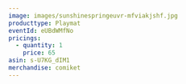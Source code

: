 ```yaml
---
image: images/sunshinespringeuvr-mfviakjshf.jpg
producttype: Playmat
eventId: eUBdWMfNo
pricings:
  - quantity: 1
    price: 65
asin: s-U7KG_dIM1
merchandise: comiket
---
```


